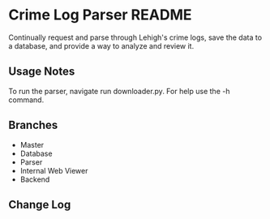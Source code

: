 # Crime Log Parser README

Continually request and parse through Lehigh's crime logs, save the data to a database, and provide a way to analyze and review it.

## Usage Notes

To run the parser, navigate run downloader.py.
For help use the -h command.

## Branches
* Master
* Database
* Parser
* Internal Web Viewer
* Backend

## Change Log
